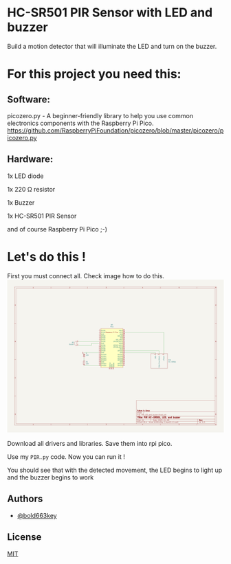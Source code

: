 
# HC-SR501 PIR Sensor with LED and buzzer

Build a motion detector that will illuminate the LED and turn on the buzzer.


# For this project you need this:
## Software:
picozero.py - A beginner-friendly library to help you use common electronics components with the Raspberry Pi Pico. 
https://github.com/RaspberryPiFoundation/picozero/blob/master/picozero/picozero.py

## Hardware:
1x LED diode

1x 220 Ω resistor

1x Buzzer

1x HC-SR501 PIR Sensor

and of course Raspberry Pi Pico ;-)

# Let's do this !

First you must connect all. Check image how to do this.
![Schemat](https://github.com/bold663key/rpi-pico/blob/main/micropython/PIR/PIR_LED_and_buzzer.png)

Download all drivers and libraries. Save them into rpi pico.

Use my `PIR.py` code. Now you can run it ! 

You should see that with the detected movement, the LED begins to light up and the buzzer begins to work

## Authors

- [@bold663key](https://www.github.com/bold663key)


## License

[MIT](https://choosealicense.com/licenses/mit/)

